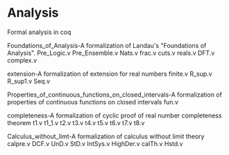 # Analysis
Formal analysis in coq

Foundations_of_Analysis-A formalization of Landau's "Foundations of Analysis".
Pre_Logic.v
Pre_Ensemble.v
Nats.v
frac.v
cuts.v
reals.v
DFT.v
complex.v

extension-A formalization of extension for real numbers
finite.v
R_sup.v
R_sup1.v
Seq.v

Properties_of_continuous_functions_on_closed_intervals-A formalization of properties of continuous functions on closed intervals
fun.v

completeness-A formalization of cyclic proof of real number completeness theorem
t1.v
t1_1.v
t2.v
t3.v
t4.v
t5.v
t6.v
t7.v
t8.v

Calculus_without_limt-A formalization of calculus without limit theory
calpre.v
DCF.v
UnD.v
StD.v
IntSys.v
HighDer.v
calTh.v
Hstd.v




